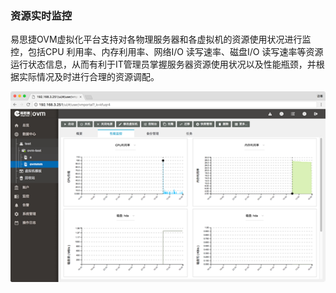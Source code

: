### 资源实时监控

易思捷OVM虚拟化平台支持对各物理服务器和各虚拟机的资源使用状况进行监控，包括CPU 利用率、内存利用率、网络I/O 读写速率、磁盘I/O 读写速率等资源运行状态信息，从而有利于IT管理员掌握服务器资源使用状况以及性能瓶颈，并根据实际情况及时进行合理的资源调配。

![](/assets/3.6.8import.png)

